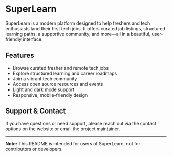 # SuperLearn 

SuperLearn is a modern platform designed to help freshers and tech enthusiasts land their first tech jobs. It offers curated job listings, structured learning paths, a supportive community, and more—all in a beautiful, user-friendly interface.

## Features
- Browse curated fresher and remote tech jobs
- Explore structured learning and career roadmaps
- Join a vibrant tech community
- Access open source resources and events
- Light and dark mode support
- Responsive, mobile-friendly design


## Support & Contact
If you have questions or need support, please reach out via the contact options on the website or email the project maintainer.

---
**Note:** This README is intended for users of SuperLearn, not for contributors or developers.
